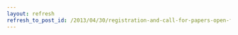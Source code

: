 ```yaml
---
layout: refresh
refresh_to_post_id: /2013/04/30/registration-and-call-for-papers-open-for-juc-palo-alto
---
```

